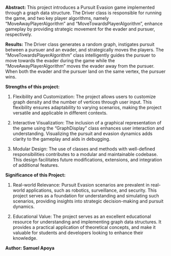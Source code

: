 **Abstract:**
This project introduces a Pursuit Evasion game implemented through a graph data structure. The Driver class is responsible for running the game, and two key player algorithms, namely “MoveAwayPlayerAlgorithm” and “MoveTowardsPlayerAlgorithm”, enhance gameplay by providing strategic movement for the evader and pursuer, respectively.

**Results:**
The Driver class generates a random graph, instigates pursuit between a pursuer and an evader, and strategically moves the players. The “MoveTowardsPlayerAlgorithm” class intelligently guides the pursuer to move towards the evader during the game while the “MoveAwayPlayerAlgorithm” moves the evader away from the pursuer. When both the evader and the pursuer land on the same vertex, the pursuer wins.

**Strengths of this project:** 
1. Flexibility and Customization:
The project allows users to customize graph density and the number of vertices through user input. This flexibility ensures adaptability to varying scenarios, making the project versatile and applicable in different contexts.

2. Interactive Visualization:
The inclusion of a graphical representation of the game using the “GraphDisplay” class enhances user interaction and understanding. Visualizing the pursuit and evasion dynamics adds clarity to the gameplay and aids in debugging.

3. Modular Design:
The use of classes and methods with well-defined responsibilities contributes to a modular and maintainable codebase. This design facilitates future modifications, extensions, and integration of additional features.

**Significance of this Project:**
 1. Real-world Relevance:
Pursuit Evasion scenarios are prevalent in real-world applications, such as robotics, surveillance, and security. This project serves as a foundation for understanding and simulating such scenarios, providing insights into strategic decision-making and pursuit dynamics.

2. Educational Value:
The project serves as an excellent educational resource for understanding and implementing graph data structures. It provides a practical application of theoretical concepts, and make it valuable for students and developers looking to enhance their knowledge.


**Author: Samuel Apoya**



